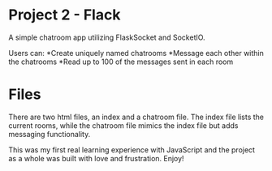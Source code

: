 # Project 2 - Flack

A simple chatroom app utilizing FlaskSocket and SocketIO.

Users can:
  *Create uniquely named chatrooms
  *Message each other within the chatrooms
  *Read up to 100 of the messages sent in each room
  
# Files

There are two html files, an index and a chatroom file. The index file lists the current rooms, while the chatroom file mimics the index file but adds messaging functionality.

This was my first real learning experience with JavaScript and the project as a whole was built with love and frustration.
Enjoy!
